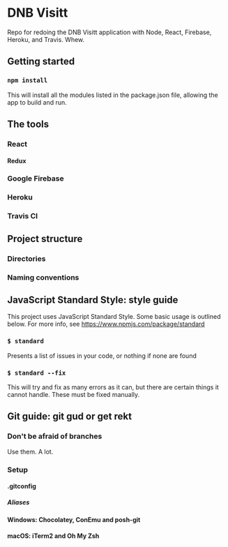 # DNB Visitt
Repo for redoing the DNB Visitt application with Node, React, Firebase, Heroku, and Travis. Whew.

## Getting started

### `npm install`
This will install all the modules listed in the package.json file, allowing the app to build and run.


## The tools

### React

#### Redux

### Google Firebase

### Heroku

### Travis CI

## Project structure

### Directories

### Naming conventions

## JavaScript Standard Style: style guide
This project uses JavaScript Standard Style.
Some basic usage is outlined below. For more info, see https://www.npmjs.com/package/standard

### `$ standard`
Presents a list of issues in your code, or nothing if none are found

### `$ standard --fix`
This will try and fix as many errors as it can, but there are certain things it cannot handle.
These must be fixed manually.


## Git guide: git gud or get rekt

### Don't be afraid of branches
Use them. A lot.

### Setup


#### .gitconfig


##### Aliases


#### Windows: Chocolatey, ConEmu and posh-git


#### macOS: iTerm2 and Oh My Zsh

